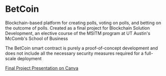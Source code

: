 # BetCoin
Blockchain-based platform for creating polls, voting on polls, and betting on the outcome of polls. Created as a final project for Blockchain Solution Development, an elective course of the MSITM program at UT Austin's McComb's School of Business

The BetCoin smart contract is purely a proof-of-concept development and does not include all the necessary security measures required for a full-scale deployment

[Final Project Presentation on Canva](https://www.canva.com/design/DAFgg6BEGWQ/SsN90o6KblGJbkXnjufbHw/view?utm_content=DAFgg6BEGWQ&utm_campaign=designshare&utm_medium=link&utm_source=publishsharelink/)
